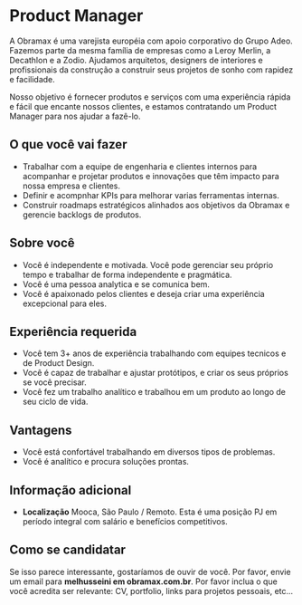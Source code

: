# Product Manager

A Obramax é uma varejista européia com apoio corporativo do Grupo Adeo. Fazemos parte da mesma família de empresas como a Leroy Merlin, a Decathlon e a Zodio. Ajudamos arquitetos, designers de interiores e profissionais da construção a construir seus projetos de sonho com rapidez e facilidade.

Nosso objetivo é fornecer produtos e serviços com uma experiência rápida e fácil que encante nossos clientes, e estamos contratando um Product Manager para nos ajudar a fazê-lo.

## O que você vai fazer

- Trabalhar com a equipe de engenharia e clientes internos para acompanhar e projetar produtos e innovações que têm impacto para nossa empresa e clientes.
- Definir e acompnhar KPIs para melhorar varias ferramentas internas.
- Construir roadmaps estratégicos alinhados aos objetivos da Obramax e gerencie backlogs de produtos.

## Sobre você

- Você é independente e motivada. Você pode gerenciar seu próprio tempo e trabalhar de forma independente e pragmática.
- Você é uma pessoa analytica e se comunica bem.
- Você é apaixonado pelos clientes e deseja criar uma experiência excepcional para eles.

## Experiência requerida

- Você tem 3+ anos de experiência trabalhando com equipes tecnicos e de Product Design.
- Você é capaz de trabalhar e ajustar protótipos, e criar os seus próprios se você precisar.
- Você fez um trabalho analítico e trabalhou em um produto ao longo de seu ciclo de vida.

## Vantagens

- Você está confortável trabalhando em diversos tipos de problemas.
- Você é analítico e procura soluções prontas.

## Informação adicional

- **Localização** Mooca, São Paulo / Remoto. Esta é uma posição PJ em período integral com salário e benefícios competitivos.

## Como se candidatar

Se isso parece interessante, gostaríamos de ouvir de você. Por favor, envie um email para **melhusseini em obramax.com.br**. Por favor inclua o que você acredita ser relevante: CV, portfolio, links para projetos pessoais, etc...
